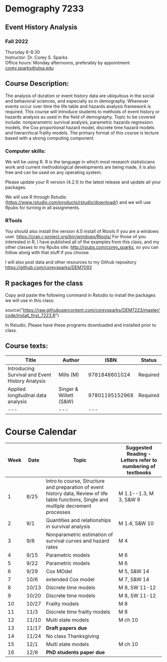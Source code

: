 # Demography 7233
## Event History Analysis

### Fall 2022

Thursday 6-8:30  
Instructor: Dr. Corey S. Sparks  
Office hours:  Monday afternoons, preferably by appointment  
corey.sparks@utsa.edu  

## Course Description:
The analysis of duration or event history data are ubiquitous in the social and behavioral sciences, and especially so in demography. Whenever events occur over time the life table and hazards analysis framework is required. This course will introduce students to methods of event history or hazards analysis as used in the field of demography. Topic to be covered include: nonparametric survival analysis, parametric hazards regression models, the Cox proportional hazard model, discrete time hazard models and hierarchical frailty models. The primary format of this course is lecture based with a strong computing component.
  

### Computer skills:
We will be using R. R is the language in which most research statisticians work and current methodological developments are being made, it is also free and can be used on any operating system. 

Please update your R version (4.2.1) to the latest release and update all your packages.

We will use R through Rstudio (https://www.rstudio.com/products/rstudio/download/) and we will use Rpubs for turning in all assignments.

### RTools
You should also install the version 4.0 install of Rtools if you are a windows user.
https://cran.r-project.org/bin/windows/Rtools/
For those of you interested in R, I have published all of the examples from this class, and my other classes to my Rpubs site: http://rpubs.com/corey_sparks, so you can follow along with that stuff if you choose.

I will also post data and other resources to my Github repository https://github.com/coreysparks/DEM7093 

## R packages for the class
Copy and paste the following command in Rstudio to install the packages we will use in this class:

source("https://raw.githubusercontent.com/coreysparks/DEM7223/master/code/install_first_7223.R")

In Rstudio. Please have these programs downloaded and installed prior to class.

## Course texts:
| **Title** | **Author** | **ISBN**| **Status** |
| --- | --- | --- | --- |
| Introducing Survival and Event History Analysis | Mills (M) | 9781848601024 | Required |
|Applied longitudinal data analysis | Singer & Willett (S&W) | 97801195152968  | Required |
| --- | --- | --- |

# Course Calendar
| **Week** | **Date** | **Topic** | **Suggested Reading - Letters refer to numbering of textbooks** |
| --- | --- | --- | --- |
| 1 | 8/25 | Intro to course, Structure and preparation of event history data, Review of life table functions, Single and multiple decrement processes | M 1.1--1.3, M 3, S&W 9 |
| 2 | 9/1 | Quantities and relationships in survival analysis | M 1.4, S&W 10 |
| 3 | 9/8 | Nonparametric estimation of survival curves and hazard rates | M 4|
| 4 | 9/15 | Parametric models | M 6|
| 5 | 9/22 | Parametric models | M 6 |
| 6 | 9/29 | Cox MOdel  | M 5, S&W 14 |
| 7 | 10/6 | extended Cox model | M 7, S&W 14 |
| 8 | 10/13 | Discrete time models | M 8, SW 11-12  |
| 9 | 10/20 |Discrete time models | M 8, SW 11-12 |
| 10 | 10/27 | Frailty models | M 8 |
| 11 | 11/3 | Discrete time frailty models | M 8 |
| 12 | 11/10 |Multi state models  | M ch 10 |
| 13 | 11/17 | **Draft papers due** |  |
| 14 | 11/24 | No class Thanksgiving | |
| 15 | 12/1 | Multi state models  | M ch 10  |
| 16 | 12/9 | **PhD students paper due** |  |
